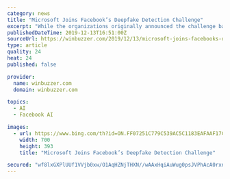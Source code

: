 ```yaml
---
category: news
title: "Microsoft Joins Facebook’s Deepfake Detection Challenge"
excerpt: "While the organizations originally announced the challenge back in September, Facebook has now provided a data set to build research on deepfakes. The Deepfake Detection Challenge involves $10 million in grants and rewards. With grant money, researchers can develop detection systems for AI deepfake videos. Facebook’s dataset includes 100,000 ..."
publishedDateTime: 2019-12-13T16:51:00Z
sourceUrl: https://winbuzzer.com/2019/12/13/microsoft-joins-facebooks-deepfake-detection-challenge-xcxwbn/
type: article
quality: 24
heat: 24
published: false

provider:
  name: winbuzzer.com
  domain: winbuzzer.com

topics:
  - AI
  - Facebook AI

images:
  - url: https://www.bing.com/th?id=ON.FF07251C779C539AC5C1183EAFAAF17C
    width: 700
    height: 393
    title: "Microsoft Joins Facebook’s Deepfake Detection Challenge"

secured: "wf8lxGXPlUUf1VVjb0xw/O1AqHZNjTHXN//wAAxHqiAuWug0psJVPhAcA0rxnCbkvL04fqnbZsyTxDc0F6Iy+ud/wEJDgmYxXtql9pUTmW9DKbn6eTUp6IySqgsxsBgBqydixaSKfZU2S0Zm73FYu/jDmalp9LEuRpWsjptR2FX9FIktbyqRPqfMxJPJ5O9EbLF6ywQJw/IQv+sT1VEI9wFaOpzuKvCtAwqkv05s06J07d6lRfytM6yNuYpVhXLPEI5F702fddDEp0RbjAmMbg==;TsAVEibyT5nTYgSmFvscVw=="
---
```


